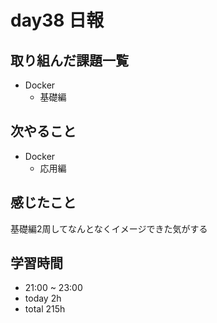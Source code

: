 # day38 日報
## 取り組んだ課題一覧
- Docker
  - 基礎編

## 次やること
- Docker
  - 応用編

## 感じたこと
基礎編2周してなんとなくイメージできた気がする

## 学習時間
- 21:00 ~ 23:00
- today 2h
- total 215h
